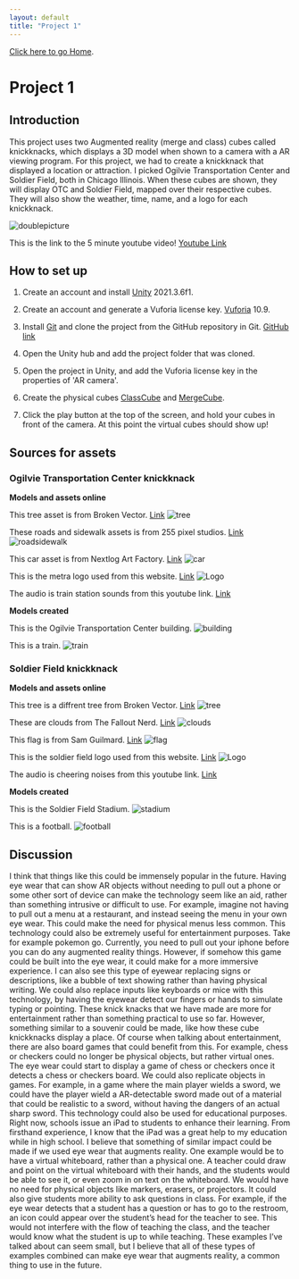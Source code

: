 ```yaml
---
layout: default
title: "Project 1"
---
```

[Click here to go Home](.index.html).

# Project 1


## Introduction

This project uses two Augmented reality (merge and class) cubes called knickknacks, which displays a 3D model when shown to a camera with a AR viewing program. For this project, we had to create a knickknack that displayed a location or attraction. I picked Ogilvie Transportation Center and Soldier Field, both in Chicago Illinois. When these cubes are shown, they will display OTC and Soldier Field, mapped over their respective cubes. They will also show the weather, time, name, and a logo for each knickknack.

![doublepicture](/assets/images/bothpics.jpg)

This is the link to the 5 minute youtube video! [Youtube Link](https://www.youtube.com/watch?v=Sd_svL-CHhQ&ab_channel=Jamame)


## How to set up
1. Create an account and install [Unity](https://unity.com/) 2021.3.6f1.

2. Create an account and generate a Vuforia license key. [Vuforia](https://developer.vuforia.com/) 10.9.

3. Install [Git](https://git-scm.com/) and clone the project from the GitHub repository in Git. [GitHub link](https://github.com/Jamame/project1)

4. Open the Unity hub and add the project folder that was cloned.

5. Open the project in Unity, and add the Vuforia license key in the properties of 'AR camera'.

6. Create the physical cubes [ClassCube](https://support.classvr.com/portal/en/kb/articles/using-3d-models-with-arcube) and [MergeCube](https://mergeedu.com/cube).

7. Click the play button at the top of the screen, and hold your cubes in front of the camera. At this point the virtual cubes should show up!



## Sources for assets

### Ogilvie Transportation Center knickknack

**Models and assets online**

This tree asset is from Broken Vector. [Link](https://assetstore.unity.com/packages/3d/vegetation/trees/low-poly-tree-pack-57866) ![tree](/assets/images/treeSF.PNG) 

These roads and sidewalk assets is from 255 pixel studios. [Link](https://assetstore.unity.com/packages/3d/environments/urban/city-package-107224#description) ![roadsidewalk](/assets/images/roadsidewalk.PNG)

This car asset is from Nextlog Art Factory. [Link](https://assetstore.unity.com/packages/3d/environments/urban/lowpoly-free-city-map-127919) ![car](/assets/images/car.PNG)

This is the metra logo used from this website. [Link](https://rtams.org/group/metra) ![Logo](/assets/images/metralogo.jpg) 

The audio is train station sounds from this youtube link. [Link](https://www.youtube.com/watch?v=s2NTvz8Pdkg&ab_channel=VariousArtists-Topic)

**Models created**

This is the Ogilvie Transportation Center building. ![building](/assets/images/buildingotc.PNG)

This is a train. ![train](/assets/images/train.PNG)


### Soldier Field knickknack

**Models and assets online**

This tree is a diffrent tree from Broken Vector. [Link](https://assetstore.unity.com/packages/3d/vegetation/trees/low-poly-tree-pack-57866) ![tree](/assets/images/treeSF.PNG)

These are clouds from The Fallout Nerd. [Link](https://assetstore.unity.com/packages/3d/3le-low-poly-cloud-pack-65911) ![clouds](/assets/images/clouds.PNG)

This flag is from Sam Guilmard. [Link](https://assetstore.unity.com/packages/3d/props/realistic-flag-pack-116392) ![flag](/assets/images/flag.PNG)

This is the soldier field logo used from this website. [Link](https://en.wikipedia.org/wiki/Soldier_Field) ![Logo](/assets/images/soldierfieldlogo.PNG) 

The audio is cheering noises from this youtube link. [Link](https://www.youtube.com/watch?v=tq-Bp_2FOGA&ab_channel=SaraschanStienwongnusa)

**Models created**

This is the Soldier Field Stadium. ![stadium](/assets/images/soldierfield.PNG)

This is a football. ![football](/assets/images/football.PNG)

## Discussion

I think that things like this could be immensely popular in the future. Having eye wear that can show AR objects without needing to pull out a phone or some other sort of device can make the technology seem like an aid, rather than something intrusive or difficult to use. For example, imagine not having to pull out a menu at a restaurant, and instead seeing the menu in your own eye wear. This could make the need for physical menus less common. This technology could also be extremely useful for entertainment purposes. Take for example pokemon go. Currently, you need to pull out your iphone before you can do any augmented reality things. However, if somehow this game could be built into the eye wear, it could make for a more immersive experience. I can also see this type of eyewear replacing signs or descriptions, like a bubble of text showing rather than having physical writing. We could also replace inputs like keyboards or mice with this technology, by having the eyewear detect our fingers or hands to simulate typing or pointing. These knick knacks that we have made are more for entertainment rather than something practical to use so far. However, something similar to a souvenir could be made, like how these cube knickknacks display a place. Of course when talking about entertainment, there are also board games that could benefit from this. For example, chess or checkers could no longer be physical objects, but rather virtual ones. The eye wear could start to display a game of chess or checkers once it detects a chess or checkers board. We could also replicate objects in games. For example, in a game where the main player wields a sword, we could have the player wield a AR-detectable sword made out of a material that could be realistic to a sword, without having the dangers of an actual sharp sword. This technology could also be used for educational purposes. Right now, schools issue an iPad to students to enhance their learning. From firsthand experience, I know that the iPad was a great help to my education while in high school. I believe that something of similar impact could be made if we used eye wear that augments reality. One example would be to have a virtual whiteboard, rather than a physical one. A teacher could draw and point on the virtual whiteboard with their hands, and the students would be able to see it, or even zoom in on text on the whiteboard. We would have no need for physical objects like markers, erasers, or projectors. It could also give students more ability to ask questions in class. For example, if the eye wear detects that a student has a question or has to go to the restroom, an icon could appear over the student’s head for the teacher to see. This would not interfere with the flow of teaching the class, and the teacher would know what the student is up to while teaching. These examples I’ve talked about can seem small, but I believe that all of these types of examples combined can make eye wear that augments reality, a common thing to use in the future.
